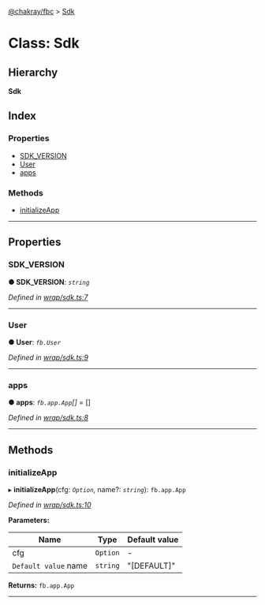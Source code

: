 [@chakray/fbc](../README.md) > [Sdk](../classes/sdk.md)

# Class: Sdk

## Hierarchy

**Sdk**

## Index

### Properties

* [SDK_VERSION](sdk.md#sdk_version)
* [User](sdk.md#user)
* [apps](sdk.md#apps)

### Methods

* [initializeApp](sdk.md#initializeapp)

---

## Properties

<a id="sdk_version"></a>

###  SDK_VERSION

**● SDK_VERSION**: *`string`*

*Defined in [wrap/sdk.ts:7](https://github.com/chakray/rig/blob/55119ef/projects/chakray/fbc/src/wrap/sdk.ts#L7)*

___
<a id="user"></a>

###  User

**● User**: *`fb.User`*

*Defined in [wrap/sdk.ts:9](https://github.com/chakray/rig/blob/55119ef/projects/chakray/fbc/src/wrap/sdk.ts#L9)*

___
<a id="apps"></a>

###  apps

**● apps**: *`fb.app.App`[]* =  []

*Defined in [wrap/sdk.ts:8](https://github.com/chakray/rig/blob/55119ef/projects/chakray/fbc/src/wrap/sdk.ts#L8)*

___

## Methods

<a id="initializeapp"></a>

###  initializeApp

▸ **initializeApp**(cfg: *`Option`*, name?: *`string`*): `fb.app.App`

*Defined in [wrap/sdk.ts:10](https://github.com/chakray/rig/blob/55119ef/projects/chakray/fbc/src/wrap/sdk.ts#L10)*

**Parameters:**

| Name | Type | Default value |
| ------ | ------ | ------ |
| cfg | `Option` | - |
| `Default value` name | `string` | &quot;[DEFAULT]&quot; |

**Returns:** `fb.app.App`

___


